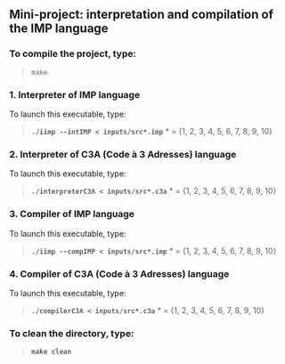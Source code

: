 ## Mini-project: interpretation and compilation of the IMP language


 ### To compile the project, type:<br>
><code>make</code><br>

### 1. Interpreter of IMP language<br>
  To launch this executable, type:<br>
><code>**./iimp --intIMP < inputs/src*.imp**</code> * = {1, 2, 3, 4, 5, 6, 7, 8, 9, 10}

### 2. Interpreter of C3A (Code à 3 Adresses) language<br>
  To launch this executable, type:<br>
><code>**./interpreterC3A < inputs/src*.c3a**</code> * = {1, 2, 3, 4, 5, 6, 7, 8, 9, 10}

### 3. Compiler of IMP language<br>
  To launch this executable, type:<br>
><code>**./iimp --compIMP < inputs/src*.imp**</code> * = {1, 2, 3, 4, 5, 6, 7, 8, 9, 10}

### 4. Compiler of C3A (Code à 3 Adresses) language<br>
  To launch this executable, type:<br>
><code>**./compilerC3A < inputs/src*.c3a**</code> * = {1, 2, 3, 4, 5, 6, 7, 8, 9, 10}

### To clean the directory, type:
><code>**make clean**</code><br>

  

